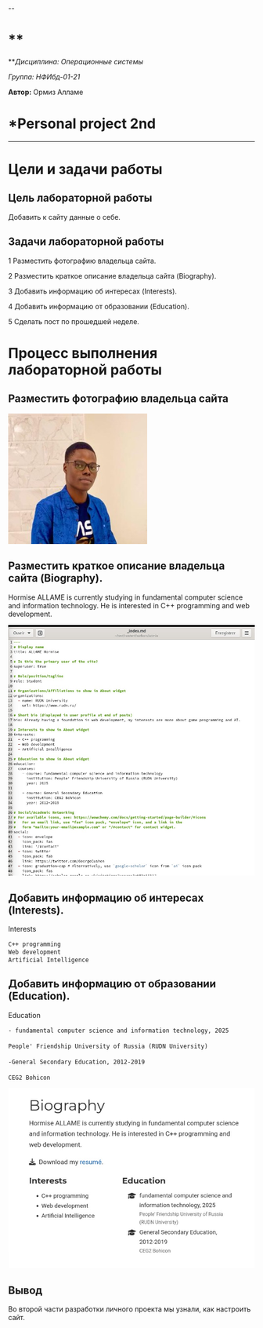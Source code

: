 --


#

# **


***Дисциплина: Операционные системы*


*Группа: НФИбд-01-21*


**Автор:**  Ормиз Алламе
#  *Personal project 2nd

---

# Цели и задачи работы

## Цель лабораторной работы

 Добавить к сайту данные о себе.

## Задачи лабораторной работы

1 Разместить фотографию владельца сайта.

2 Разместить краткое описание владельца сайта (Biography).

3 Добавить информацию об интересах (Interests).

4 Добавить информацию от образовании (Education).

5 Сделать пост по прошедшей неделе.




# Процесс выполнения лабораторной работы

## Разместить фотографию владельца сайта

![](https://github.com/hallame/OperSyst-Labs/blob/main/hallame.png)

## Разместить краткое описание владельца сайта (Biography).


Hormise ALLAME is currently studying in fundamental computer science and information technology. He is interested in C++ programming and web development.


![](https://github.com/hallame/OperSyst-Labs/blob/main/2nd%20step%201.jpeg)



## Добавить информацию об интересах (Interests).


Interests

    C++ programming
    Web development
    Artificial Intelligence



## Добавить информацию от образовании (Education).


Education

    - fundamental computer science and information technology, 2025

    People' Friendship University of Russia (RUDN University)

    -General Secondary Education, 2012-2019

    CEG2 Bohicon

![](https://github.com/hallame/OperSyst-Labs/blob/main/2nd%20step%202.jpeg)

## Вывод

Во второй части разработки личного проекта мы узнали, как настроить сайт.
